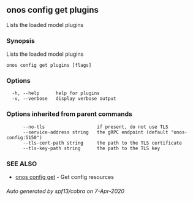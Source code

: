 ## onos config get plugins

Lists the loaded model plugins

### Synopsis

Lists the loaded model plugins

```
onos config get plugins [flags]
```

### Options

```
  -h, --help      help for plugins
  -v, --verbose   display verbose output
```

### Options inherited from parent commands

```
      --no-tls                   if present, do not use TLS
      --service-address string   the gRPC endpoint (default "onos-config:5150")
      --tls-cert-path string     the path to the TLS certificate
      --tls-key-path string      the path to the TLS key
```

### SEE ALSO

* [onos config get](onos_config_get.md)	 - Get config resources

###### Auto generated by spf13/cobra on 7-Apr-2020
